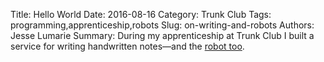 Title: Hello World
Date: 2016-08-16
Category: Trunk Club
Tags: programming,apprenticeship,robots
Slug: on-writing-and-robots
Authors: Jesse Lumarie
Summary: During my apprenticeship at Trunk Club I built a service for writing handwritten notes—and the [robot too](https://medium.com/unpacking-trunk-club/on-writing-and-robots-f604471a2384#.p1iv2c9pr).
